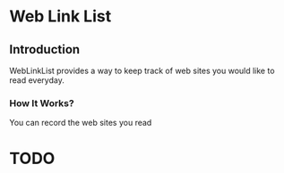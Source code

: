 
# Web Link List

## Introduction
WebLinkList provides a way to keep track of web sites you would like to read everyday. 

### How It Works?
You can record the web sites you read


# TODO